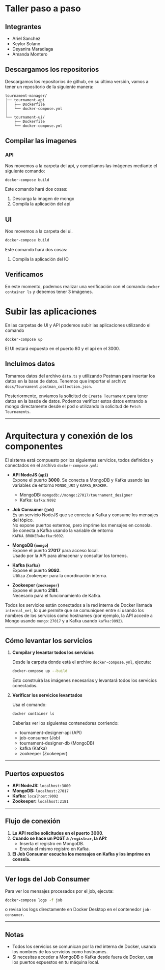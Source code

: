 # Taller paso a paso

## Integrantes
- Ariel Sanchez
- Keylor Solano
- Deyanira Maradiaga
- Amanda Montero


## Descargamos los repositorios
Descargamos los repositorios de github, en su última versión, vamos a tener un repositorio de la siguiente manera:
```
tournament-manager/
│── tournament-api
│   ├── Dockerfile
│   └── docker-compose.yml
│
└── tournament-ui/
    ├── Dockerfile
    └── docker-compose.yml

```

## Compilar las imagenes
### API
Nos movemos a la carpeta del api, y compilamos las imágenes mediante el siguiente comando:

```cmd
docker-compose build
```

Este comando hará dos cosas:
1. Descarga la imagen de mongo
2. Compila la aplicación del api

## UI
Nos movemos a la carpeta del ui.

```cmd
docker-compose build
```

Este comando hará dos cosas:
1. Compila la aplicación del IO

## Verificamos
En este momento, podemos realizar una verificación con el comando `docker container ls` y debemos tener 3 imágenes.

# Subir las aplicaciones
En las carpetas de UI y API podemos subir las aplicaciones utilizando el comando
```
docker-compose up
```

El UI estará expuesto en el puerto 80 y el api en el 3000.

## Incluímos datos
Tomamos datos del archivo `data.ts` y utilizando Postman para insertar los datos en la base de datos.  Tenemos que importar el archivo `docs/Tournament.postman_collection.json`.

Posteriormente, enviamos la solicitud de `Create Tournament` para tener datos en la basde de datos.
Podemos verificar estos datos entrando a mongo directamente desde el pod o utilizando la solicitud de `Fetch Tournaments`.

---

# Arquitectura y conexión de los componentes

El sistema está compuesto por los siguientes servicios, todos definidos y conectados en el archivo `docker-compose.yml`:

- **API NodeJS (`api`)**  
  Expone el puerto **3000**. Se conecta a MongoDB y Kafka usando las variables de entorno `MONGO_URI` y `KAFKA_BROKER`.  
  - MongoDB: `mongodb://mongo:27017/tournament_designer`
  - Kafka: `kafka:9092`

- **Job Consumer (`job`)**  
  Es un servicio NodeJS que se conecta a Kafka y consume los mensajes del tópico.  
  No expone puertos externos, pero imprime los mensajes en consola.  
  Se conecta a Kafka usando la variable de entorno `KAFKA_BROKER=kafka:9092`.

- **MongoDB (`mongo`)**  
  Expone el puerto **27017** para acceso local.  
  Usado por la API para almacenar y consultar los torneos.

- **Kafka (`kafka`)**  
  Expone el puerto **9092**.  
  Utiliza Zookeeper para la coordinación interna.

- **Zookeeper (`zookeeper`)**  
  Expone el puerto **2181**.  
  Necesario para el funcionamiento de Kafka.

Todos los servicios están conectados a la red interna de Docker llamada `internal_net`, lo que permite que se comuniquen entre sí usando los nombres de los servicios como hostnames (por ejemplo, la API accede a Mongo usando `mongo:27017` y a Kafka usando `kafka:9092`).

---

## Cómo levantar los servicios

1. **Compilar y levantar todos los servicios**
   
   Desde la carpeta donde está el archivo `docker-compose.yml`, ejecuta:
   ```sh
   docker-compose up --build
   ```
   Esto construirá las imágenes necesarias y levantará todos los servicios conectados.

2. **Verificar los servicios levantados**
   
   Usa el comando:
   ```sh
   docker container ls
   ```
   Deberías ver los siguientes contenedores corriendo:
   - tournament-designer-api (API)
   - job-consumer (Job)
   - tournament-designer-db (MongoDB)
   - kafka (Kafka)
   - zookeeper (Zookeeper)

---

## Puertos expuestos

- **API NodeJS:** `localhost:3000`
- **MongoDB:** `localhost:27017`
- **Kafka:** `localhost:9092`
- **Zookeeper:** `localhost:2181`

---

## Flujo de conexión

1. **La API recibe solicitudes en el puerto 3000.**
2. **Cuando se hace un POST a `/registrar`, la API:**
   - Inserta el registro en MongoDB.
   - Encola el mismo registro en Kafka.
3. **El Job Consumer escucha los mensajes en Kafka y los imprime en consola.**

---

## Ver logs del Job Consumer

Para ver los mensajes procesados por el job, ejecuta:
```sh
docker-compose logs -f job
```
o revisa los logs directamente en Docker Desktop en el contenedor `job-consumer`.

---

## Notas

- Todos los servicios se comunican por la red interna de Docker, usando los nombres de los servicios como hostnames.
- Si necesitas acceder a MongoDB o Kafka desde fuera de Docker, usa los puertos expuestos en tu máquina local.